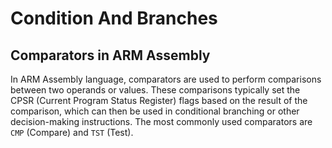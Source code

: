 # Condition And Branches

## Comparators in ARM Assembly

In ARM Assembly language, comparators are used to perform comparisons between two operands or values. These comparisons typically set the CPSR (Current Program Status Register) flags based on the result of the comparison, which can then be used in conditional branching or other decision-making instructions. The most commonly used comparators are `CMP` (Compare) and `TST` (Test).
